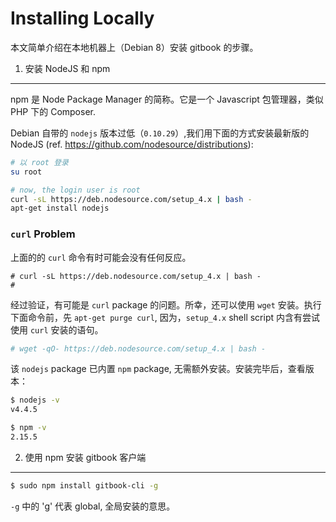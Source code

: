 Installing Locally
========================

本文简单介绍在本地机器上（Debian 8）安装 gitbook 的步骤。

1. 安装 NodeJS 和 npm
--------------------------

npm 是 Node Package Manager 的简称。它是一个 Javascript 包管理器，类似 PHP 下的 Composer.

Debian 自带的 `nodejs` 版本过低（`0.10.29`）,我们用下面的方式安装最新版的 NodeJS (ref. https://github.com/nodesource/distributions):

```bash
# 以 root 登录
su root

# now, the login user is root
curl -sL https://deb.nodesource.com/setup_4.x | bash -
apt-get install nodejs
```

### `curl` Problem

上面的的 `curl` 命令有时可能会没有任何反应。

```
# curl -sL https://deb.nodesource.com/setup_4.x | bash -
# 
```

经过验证，有可能是 `curl` package 的问题。所幸，还可以使用 `wget` 安装。执行下面命令前，先 `apt-get purge curl`, 因为，`setup_4.x` shell script 内含有尝试使用 `curl` 安装的语句。

```bash
# wget -qO- https://deb.nodesource.com/setup_4.x | bash -
```

该 `nodejs` package 已内置 `npm` package, 无需额外安装。安装完毕后，查看版本：

```bash
$ nodejs -v
v4.4.5

$ npm -v
2.15.5
```

2. 使用 npm 安装 gitbook 客户端
--------------------------

```bash
$ sudo npm install gitbook-cli -g
```

`-g` 中的 'g' 代表 global, 全局安装的意思。
